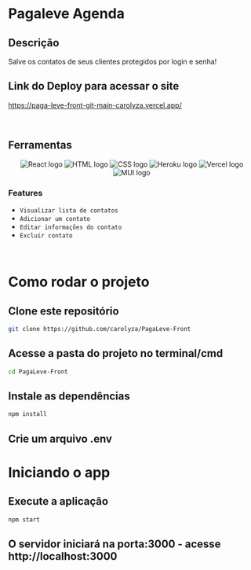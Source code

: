 # Pagaleve Agenda

## Descrição 
Salve os contatos de seus clientes protegidos por login e senha!

## Link do Deploy para acessar o site
https://paga-leve-front-git-main-carolyza.vercel.app/

<br/>

## Ferramentas

<div align="center">
  <img src="https://img.shields.io/badge/-react-&?style=for-the-badge&logo=react&color=black" alt="React logo" />
  <img src="https://img.shields.io/badge/-HTML-&?style=for-the-badge&logo=html5&color=black" alt="HTML logo" />
  <img src="https://img.shields.io/badge/-CSS-&?style=for-the-badge&logo=css3&color=black" alt="CSS logo" />
  <img src="https://img.shields.io/badge/-Heroku-&?style=for-the-badge&logo=heroku&color=black&logoColor=79589F" alt="Heroku logo" />
  <img src="https://img.shields.io/badge/-Vercel-&?style=for-the-badge&logo=vercel&color=black" alt="Vercel logo" />
  <img src="https://img.shields.io/badge/-Mui-&?style=for-the-badge&logo=mui&color=black" alt="MUI logo" />
  
</div>

### Features
-  `Visualizar lista de contatos`
-  `Adicionar um contato`
-  `Editar informações do contato`
-  `Excluir contato`

<br/>

# Como rodar o projeto

## Clone este repositório

```bash
git clone https://github.com/carolyza/PagaLeve-Front
```
## Acesse a pasta do projeto no terminal/cmd

```bash
cd PagaLeve-Front
```
## Instale as dependências

```bash
npm install
```

## Crie um arquivo .env 

# Iniciando o app

## Execute a aplicação
```bash
npm start
```
## O servidor iniciará na porta:3000 - acesse http://localhost:3000


<br/>


